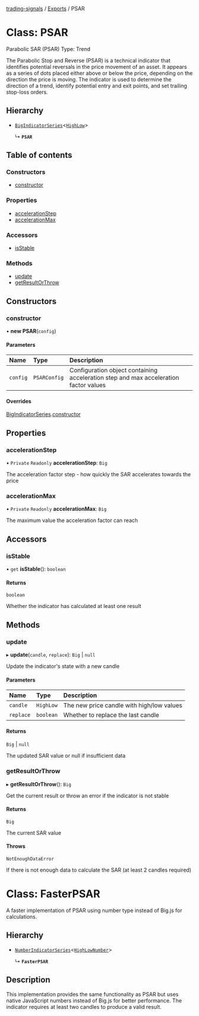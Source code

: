 [trading-signals](../README.md) / [Exports](../modules.md) / PSAR

# Class: PSAR

Parabolic SAR (PSAR) Type: Trend

The Parabolic Stop and Reverse (PSAR) is a technical indicator that identifies potential reversals in the price movement of an asset. It appears as a series of dots placed either above or below the price, depending on the direction the price is moving. The indicator is used to determine the direction of a trend, identify potential entry and exit points, and set trailing stop-loss orders.

## Hierarchy

- [`BigIndicatorSeries`](BigIndicatorSeries.md)\<[`HighLow`](../types/HighLow.md)\>

  ↳ **`PSAR`**

## Table of contents

### Constructors

- [constructor](PSAR.md#constructor)

### Properties

- [accelerationStep](PSAR.md#accelerationstep)
- [accelerationMax](PSAR.md#accelerationmax)

### Accessors

- [isStable](PSAR.md#isstable)

### Methods

- [update](PSAR.md#update)
- [getResultOrThrow](PSAR.md#getresultorthrow)

## Constructors

### constructor

• **new PSAR**(`config`)

#### Parameters

| Name     | Type         | Description                                                                          |
| :------- | :----------- | :----------------------------------------------------------------------------------- |
| `config` | `PSARConfig` | Configuration object containing acceleration step and max acceleration factor values |

#### Overrides

[BigIndicatorSeries](BigIndicatorSeries.md).[constructor](BigIndicatorSeries.md#constructor)

## Properties

### accelerationStep

• `Private` `Readonly` **accelerationStep**: `Big`

The acceleration factor step - how quickly the SAR accelerates towards the price

### accelerationMax

• `Private` `Readonly` **accelerationMax**: `Big`

The maximum value the acceleration factor can reach

## Accessors

### isStable

• `get` **isStable**(): `boolean`

#### Returns

`boolean`

Whether the indicator has calculated at least one result

## Methods

### update

▸ **update**(`candle`, `replace`): `Big` | `null`

Update the indicator's state with a new candle

#### Parameters

| Name      | Type      | Description                               |
| :-------- | :-------- | :---------------------------------------- |
| `candle`  | `HighLow` | The new price candle with high/low values |
| `replace` | `boolean` | Whether to replace the last candle        |

#### Returns

`Big` | `null`

The updated SAR value or null if insufficient data

### getResultOrThrow

▸ **getResultOrThrow**(): `Big`

Get the current result or throw an error if the indicator is not stable

#### Returns

`Big`

The current SAR value

#### Throws

`NotEnoughDataError`

If there is not enough data to calculate the SAR (at least 2 candles required)

# Class: FasterPSAR

A faster implementation of PSAR using number type instead of Big.js for calculations.

## Hierarchy

- [`NumberIndicatorSeries`](NumberIndicatorSeries.md)\<[`HighLowNumber`](../types/HighLowNumber.md)\>

  ↳ **`FasterPSAR`**

## Description

This implementation provides the same functionality as PSAR but uses native JavaScript numbers instead of Big.js for better performance. The indicator requires at least two candles to produce a valid result.
